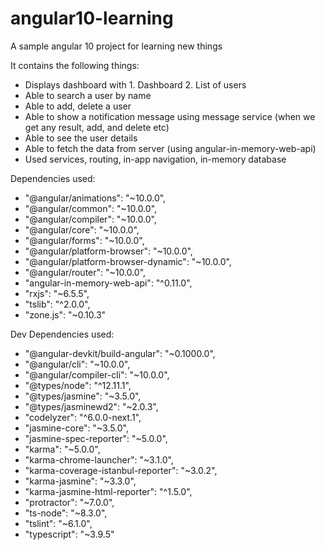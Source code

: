 # angular10-learning
A sample angular 10 project for learning new things

It contains the following things:
- Displays dashboard with 1. Dashboard 2. List of users
- Able to search a user by name
- Able to add, delete a user
- Able to show a notification message using message service (when we get any result, add, and delete etc)
- Able to see the user details
- Able to fetch the data from server (using angular-in-memory-web-api)
- Used services, routing, in-app navigation, in-memory database

Dependencies used:
- "@angular/animations": "~10.0.0",
- "@angular/common": "~10.0.0",
- "@angular/compiler": "~10.0.0",
- "@angular/core": "~10.0.0",
- "@angular/forms": "~10.0.0",
- "@angular/platform-browser": "~10.0.0",
- "@angular/platform-browser-dynamic": "~10.0.0",
- "@angular/router": "~10.0.0",
- "angular-in-memory-web-api": "^0.11.0",
- "rxjs": "~6.5.5",
- "tslib": "^2.0.0",
- "zone.js": "~0.10.3"

Dev Dependencies used:
- "@angular-devkit/build-angular": "~0.1000.0",
- "@angular/cli": "~10.0.0",
- "@angular/compiler-cli": "~10.0.0",
- "@types/node": "^12.11.1",
- "@types/jasmine": "~3.5.0",
- "@types/jasminewd2": "~2.0.3",
- "codelyzer": "^6.0.0-next.1",
- "jasmine-core": "~3.5.0",
- "jasmine-spec-reporter": "~5.0.0",
- "karma": "~5.0.0",
- "karma-chrome-launcher": "~3.1.0",
- "karma-coverage-istanbul-reporter": "~3.0.2",
- "karma-jasmine": "~3.3.0",
- "karma-jasmine-html-reporter": "^1.5.0",
- "protractor": "~7.0.0",
- "ts-node": "~8.3.0",
- "tslint": "~6.1.0",
- "typescript": "~3.9.5"
